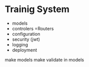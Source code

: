 # Trainig System

- models
- controlers =Routers
- configuration
- security (jwt)
- logging
- deployment



make models 
make validate in models 